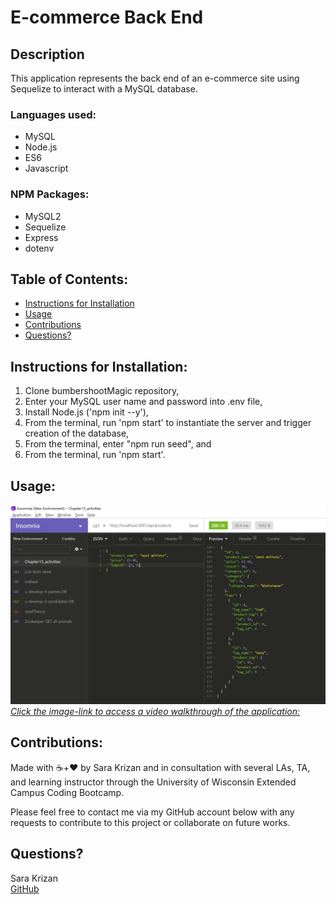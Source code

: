 # E-commerce Back End


## Description
This application represents the back end of an e-commerce site using Sequelize to interact with a MySQL database.


### Languages used:
- MySQL
- Node.js
- ES6
- Javascript

### NPM Packages:
- MySQL2
- Sequelize
- Express
- dotenv


## Table of Contents:
- [Instructions for Installation](#instructions-for-installation)
- [Usage](#usage)
- [Contributions](#contribution-guidelines)
- [Questions?](#questions?)


## <a name="instructions-for-installation">Instructions for Installation</a>:
1. Clone bumbershootMagic repository,
1. Enter your MySQL user name and password into .env file,
1. Install Node.js ('npm init --y'),
1. From the terminal, run 'npm start' to instantiate the server and trigger creation of the database,
1. From the terminal, enter "npm run seed", and
1. From the terminal, run 'npm start'.


## <a name="usage">Usage</a>:
[![Application Screenshot](./assets/Walkthrough-screenshot.png)*Click the image-link to access a video walkthrough of the application:*](https://drive.google.com/file/d/1JCVegcQxAKZSh0VNObS1mEwHjHBLnmZ5/view)

    
## <a name="contribution-guidelines">Contributions</a>:
Made with ☕+❤️ by Sara Krizan and in consultation with several LAs, TA, and learning instructor through the University of Wisconsin Extended Campus Coding Bootcamp.

Please feel free to contact me via my GitHub account below with any requests to contribute to this project or collaborate on future works.
    

## <a name="questions?">Questions?</a> 
Sara Krizan    
[GitHub](https://github.com/SMKrizan)
    
